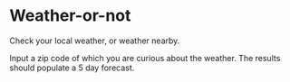# Weather-or-not
Check your local weather, or weather nearby. 

Input a zip code of which you are curious about the weather. The results should populate a 5 day forecast.


